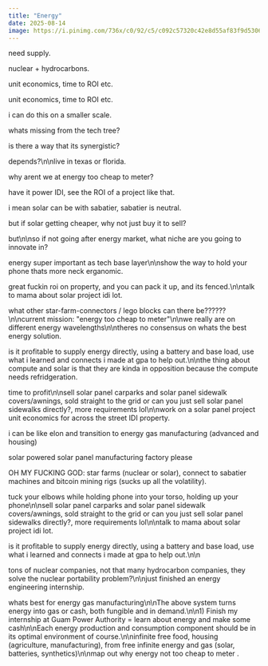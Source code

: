 ```yaml
---
title: "Energy"
date: 2025-08-14
image: https://i.pinimg.com/736x/c0/92/c5/c092c57320c42e8d55af83f9d5306314.jpg
---
```


need supply.

nuclear + hydrocarbons.

unit economics, time to ROI etc.

unit economics, time to ROI etc.

i can do this on a smaller scale.

whats missing from the tech tree?

is there a way that its synergistic?

depends?\n\nlive in texas or florida.

why arent we at energy too cheap to meter?

have it power IDI, see the ROI of a project like that.

i mean solar can be with sabatier, sabatier is neutral.

but if solar getting cheaper, why not just buy it to sell?

but\n\nso if not going after energy market, what niche are you going to innovate in?

energy super important as tech base layer\n\nshow the way to hold your phone thats more neck erganomic.

great fuckin roi on property, and you can pack it up, and its fenced.\n\ntalk to mama about solar project idi lot.

what other star-farm-connectors / lego blocks can there be??????\n\ncurrent mission: "energy too cheap to meter"\n\nwe really are on different energy wavelengths\n\ntheres no consensus on whats the best energy solution.

is it profitable to supply energy directly, using a battery and base load, use what i learned and connects i made at gpa to help out.\n\nthe thing about compute and solar is that they are kinda in opposition because the compute needs refridgeration.

time to profit\n\nsell solar panel carparks and solar panel sidewalk covers/awnings, sold straight to the grid or can you just sell solar panel sidewalks directly?, more requirements lol\n\nwork on a solar panel project unit economics for across the street IDI property.

i can be like elon and transition to energy gas manufacturing (advanced and housing)

solar powered solar panel manufacturing factory please

OH MY FUCKING GOD: star farms (nuclear or solar), connect to sabatier machines and bitcoin mining rigs (sucks up all the volatility).

tuck your elbows while holding phone into your torso, holding up your phone\n\nsell solar panel carparks and solar panel sidewalk covers/awnings, sold straight to the grid or can you just sell solar panel sidewalks directly?, more requirements lol\n\ntalk to mama about solar project idi lot.

is it profitable to supply energy directly, using a battery and base load, use what i learned and connects i made at gpa to help out.\n\n

tons of nuclear companies, not that many hydrocarbon companies, they solve the nuclear portability problem?\n\njust finished an energy engineering internship.

whats best for energy gas manufacturing\n\nThe above system turns energy into gas or cash, both fungible and in demand.\n\n1) Finish my internship at Guam Power Authority = learn about energy and make some cash\n\nEach energy production and consumption component should be in its optimal environment of course.\n\ninfinite free food, housing (agriculture, manufacturing), from free infinite energy and gas (solar, batteries, synthetics)\n\nmap out why energy not too cheap to meter .
